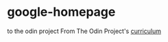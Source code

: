 # google-homepage
to the odin project
From The Odin Project's [curriculum](http://www.theodinproject.com/courses/web-development-101/lessons/html-css)
